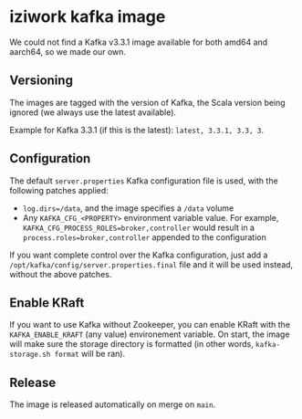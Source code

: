 # iziwork kafka image

We could not find a Kafka v3.3.1 image available for both amd64 and aarch64, so we made our own.

## Versioning

The images are tagged with the version of Kafka, the Scala version being ignored (we always use the latest available).

Example for Kafka 3.3.1 (if this is the latest): `latest, 3.3.1, 3.3, 3`.

## Configuration

The default `server.properties` Kafka configuration file is used, with the following patches applied:

* `log.dirs=/data`, and the image specifies a `/data` volume
* Any `KAFKA_CFG_<PROPERTY>` environment variable value. For example, `KAFKA_CFG_PROCESS_ROLES=broker,controller` would result in a `process.roles=broker,controller` appended to the configuration

If you want complete control over the Kafka configuration, just add a `/opt/kafka/config/server.properties.final` file and it will be used instead, without the above patches.

## Enable KRaft

If you want to use Kafka without Zookeeper, you can enable KRaft with the `KAFKA_ENABLE_KRAFT` (any value) environement variable.
On start, the image will make sure the storage directory is formatted (in other words, `kafka-storage.sh format` will be ran).

## Release

The image is released automatically on merge on `main`.
